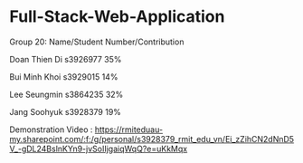 # Full-Stack-Web-Application
Group 20:
Name/Student Number/Contribution

Doan Thien Di s3926977 35%

Bui Minh Khoi s3929015 14%

Lee Seungmin s3864235 32%

Jang Soohyuk s3928379 19%

Demonstration Video : 
https://rmiteduau-my.sharepoint.com/:f:/g/personal/s3928379_rmit_edu_vn/Ei_zZihCN2dNnD5V_-gDL24BslnKYn9-jvSoIIjgaiqWqQ?e=uKkMqx
